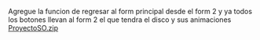 Agregue la funcion de regresar al form principal desde el form 2 y ya todos los botones llevan al form 2 el que tendra el disco y sus animaciones 
[ProyectoSO.zip](https://github.com/user-attachments/files/17909136/ProyectoSO.zip)
